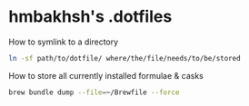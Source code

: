 # hmbakhsh's .dotfiles

How to symlink to a directory
```bash
ln -sf path/to/dotfile/ where/the/file/needs/to/be/stored
```

How to store all currently installed formulae & casks
```bash
brew bundle dump --file=~/Brewfile --force
```

